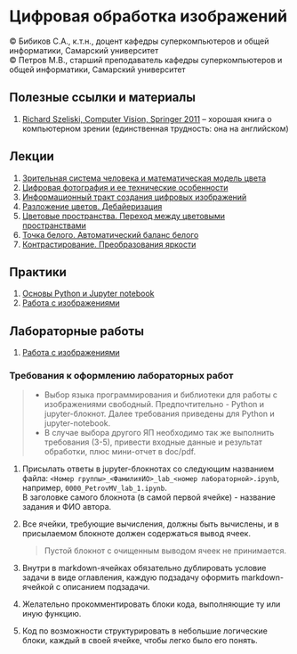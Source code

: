 # Цифровая обработка изображений

© Бибиков С.А., к.т.н., доцент кафедры суперкомпьютеров и общей информатики, Самарский университет  
© Петров М.В., старший преподаватель кафедры суперкомпьютеров и общей информатики, Самарский университет

## Полезные ссылки и материалы
1. [Richard Szeliski, Computer Vision, Springer 2011](https://link.springer.com/book/10.1007/978-1-84882-935-0) &ndash; хорошая книга о компьютерном зрении (единственная трудность: она на английском)

## Лекции

1. [Зрительная система человека и математическая модель цвета](lectures/lecture_01/lecture_01.md)
2. [Цифровая фотография и ее технические особенности](lectures/lecture_02/lecture_02.md)
3. [Информационный тракт создания цифровых изображений](lectures/lecture_03/lecture_03.md)
4. [Разложение цветов. Дебайеризация](lectures/lecture_04/lecture_04.md)
5. [Цветовые пространства. Переход между цветовыми пространствами](lectures/lecture_05/lecture_05.md)
6. [Точка белого. Автоматический баланс белого](lectures/lecture_06/lecture_06.md)
7. [Контрастирование. Преобразования яркости](lectures/lecture_07/lecture_07.md)

## Практики

1. [Основы Python и Jupyter notebook](practices/practice_01/practice_01.ipynb)
2. [Работа с изображениями](practices/practice_02/practice_02.ipynb)

## Лабораторные работы

1. [Работа с изображениями](labs/lab_01/lab_01.md)

### Требования к оформлению лабораторных работ

> - Выбор языка программирования и библиотеки для работы с изображениями свободный. Предпочтительно - Python и jupyter-блокнот. Далее требования приведены для Python и jupyter-notebook.  
> - В случае выбора другого ЯП необходимо так же выполнить требования (3-5), привести входные данные и результат обработки, плюс мини-отчет в doc/pdf.

1. Присылать ответы в jupyter-блокнотах со следующим названием файла: `<Номер группы>_<ФамилияИО>_lab_<номер лабораторной>.ipynb`, например, `0000_PetrovMV_lab_1.ipynb`.  
   В заголовке самого блокнота (в самой первой ячейке) - название задания и ФИО автора.  

2. Все ячейки, требующие вычисления, должны быть вычислены, и в присылаемом блокноте должен содержаться вывод ячеек.
   > Пустой блокнот с очищенным выводом ячеек не принимается.

3. Внутри в markdown-ячейках обязательно дублировать условие задачи в виде оглавления, каждую подзадачу оформить markdown-ячейкой с описанием подзадачи.

4. Желательно прокомментировать блоки кода, выполняющие ту или иную функцию.

5. Код по возможности структурировать в небольшие логические блоки, каждый в своей ячейке, чтобы легко было его понять.
